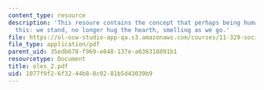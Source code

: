 ```yaml
---
content_type: resource
description: 'This resoure contains the concept that perhaps being human comes to
  this: we stand, no longer hug the hearth, smelling as we go.'
file: https://ol-ocw-studio-app-qa.s3.amazonaws.com/courses/11-329-social-theory-and-the-city-fall-2005/1077f9f26f3244b80c0281b5d43039b9_oles_2.pdf
file_type: application/pdf
parent_uid: 35edb678-f969-e648-137e-a636318891b1
resourcetype: Document
title: oles_2.pdf
uid: 1077f9f2-6f32-44b8-0c02-81b5d43039b9
---
```

